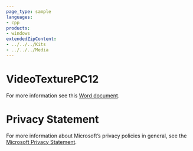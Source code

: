 ```yaml
---
page_type: sample
languages:
- cpp
products:
- windows
extendedZipContent:
- ../../../Kits
- ../../../Media
---
```

# VideoTexturePC12
For more information see this [Word document](Readme.docx).
# Privacy Statement
For more information about Microsoft’s privacy policies in general, see the [Microsoft Privacy Statement](https://privacy.microsoft.com/en-us/privacystatement/).
